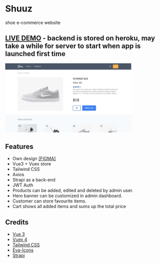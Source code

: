 # Shuuz

shoe e-commerce website

## [LIVE DEMO](http://bartektelec.github.io/shuuz-client/) - backend is stored on heroku, may take a while for server to start when app is launched first time

<img src="screenshot.jpg" width="80%" alt="Shuuz homescreen"/>

## Features

- Own design [[FIGMA]](https://www.figma.com/file/JIEGuhFMZKXWpo3ofxb6QF/Semester-project-2-Online-store?node-id=0%3A1)
- Vue3 + Vuex store
- Tailwind CSS
- Axios
- Strapi as a back-end
- JWT Auth
- Products can be added, edited and deleted by admin user.
- Hero banner can be customized in admin dashboard.
- Customer can store favourite items.
- Cart shows all added items and sums up the total price

## Credits

- [Vue 3](https://v3.vuejs.org/)
- [Vuex 4](https://vuex.vuejs.org/)
- [Tailwind CSS](https://tailwindcss.com/)
- [Eva-Icons](https://akveo.github.io/eva-icons/#/)
- [Strapi](https://strapi.io/)
